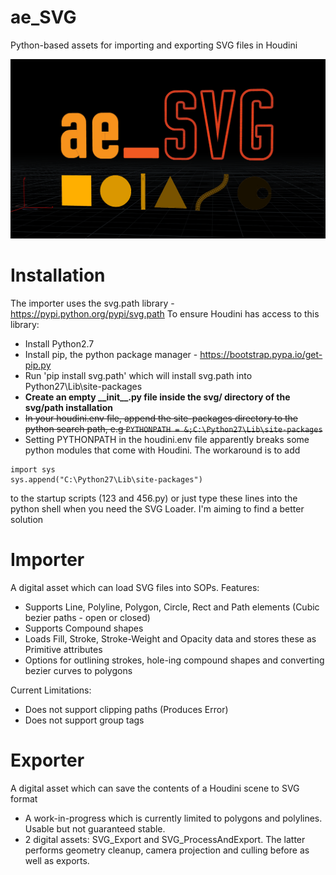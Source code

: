 # ae_SVG
Python-based assets for importing and exporting SVG files in Houdini

![Hi](TestImage.png)

# Installation
The importer uses the svg.path library - https://pypi.python.org/pypi/svg.path
To ensure Houdini has access to this library:
- Install Python2.7
- Install pip, the python package manager - https://bootstrap.pypa.io/get-pip.py
- Run 'pip install svg.path' which will install svg.path into Python27\Lib\site-packages
- **Create an empty \_\_init\_\_.py file inside the svg/ directory of the svg/path installation**
- ~~In your houdini.env file, append the site-packages directory to the python search path, e.g `PYTHONPATH = &;C:\Python27\Lib\site-packages`~~
- Setting PYTHONPATH in the houdini.env file apparently breaks some python modules that come with Houdini. The workaround is to add
```
import sys
sys.append("C:\Python27\Lib\site-packages")
```
to the startup scripts (123 and 456.py) or just type these lines into the python shell when you need the SVG Loader. I'm aiming to find a better solution

# Importer
A digital asset which can load SVG files into SOPs.
Features:
- Supports Line, Polyline, Polygon, Circle, Rect and Path elements (Cubic bezier paths - open or closed)
- Supports Compound shapes
- Loads Fill, Stroke, Stroke-Weight and Opacity data and stores these as Primitive attributes
- Options for outlining strokes, hole-ing compound shapes and converting bezier curves to polygons

Current Limitations:
- Does not support clipping paths (Produces Error)
- Does not support group tags <g>

# Exporter
A digital asset which can save the contents of a Houdini scene to SVG format
- A work-in-progress which is currently limited to polygons and polylines. Usable but not guaranteed stable.
- 2 digital assets: SVG_Export and SVG_ProcessAndExport. The latter performs geometry cleanup, camera projection and culling before as well as exports. 
